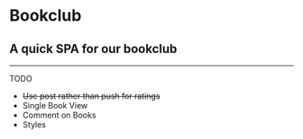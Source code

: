 # Bookclub

## A quick SPA for our bookclub

---

TODO

- ~~Use post rather than push for ratings~~
- Single Book View
- Comment on Books
- Styles